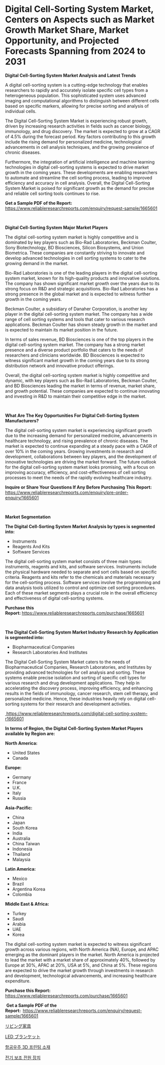 <p><h1>Digital Cell-Sorting System Market, Centers on Aspects such as Market Growth Market Share, Market Opportunity, and Projected Forecasts Spanning from 2024 to 2031</h1></p><p><strong>Digital Cell-Sorting System Market Analysis and Latest Trends</strong></p>
<p><p>A digital cell-sorting system is a cutting-edge technology that enables researchers to rapidly and accurately isolate specific cell types from a heterogeneous population. This sophisticated system uses advanced imaging and computational algorithms to distinguish between different cells based on specific markers, allowing for precise sorting and analysis of individual cells.</p><p>The Digital Cell-Sorting System Market is experiencing robust growth, driven by increasing research activities in fields such as cancer biology, immunology, and drug discovery. The market is expected to grow at a CAGR of 4.5% during the forecast period. Key factors contributing to this growth include the rising demand for personalized medicine, technological advancements in cell analysis techniques, and the growing prevalence of chronic diseases.</p><p>Furthermore, the integration of artificial intelligence and machine learning technologies in digital cell-sorting systems is expected to drive market growth in the coming years. These developments are enabling researchers to automate and streamline the cell sorting process, leading to improved efficiency and accuracy in cell analysis. Overall, the Digital Cell-Sorting System Market is poised for significant growth as the demand for precise and reliable cell sorting tools continues to rise.</p></p>
<p><strong>Get a Sample PDF of the Report:&nbsp;</strong> <a href="https://www.reliableresearchreports.com/enquiry/request-sample/1665601">https://www.reliableresearchreports.com/enquiry/request-sample/1665601</a></p>
<p>&nbsp;</p>
<p><strong>Digital Cell-Sorting System Major Market Players</strong></p>
<p><p>The digital cell-sorting system market is highly competitive and is dominated by key players such as Bio-Rad Laboratories, Beckman Coulter, Sony Biotechnology, BD Biosciences, Silicon Biosystems, and Union Biometrica. These companies are constantly striving to innovate and develop advanced technologies in cell sorting systems to cater to the growing demand in the market.</p><p>Bio-Rad Laboratories is one of the leading players in the digital cell-sorting system market, known for its high-quality products and innovative solutions. The company has shown significant market growth over the years due to its strong focus on R&D and strategic acquisitions. Bio-Rad Laboratories has a strong presence in the global market and is expected to witness further growth in the coming years.</p><p>Beckman Coulter, a subsidiary of Danaher Corporation, is another key player in the digital cell-sorting system market. The company has a wide range of cell sorting systems and tools that cater to various research applications. Beckman Coulter has shown steady growth in the market and is expected to maintain its market position in the future.</p><p>In terms of sales revenue, BD Biosciences is one of the top players in the digital cell-sorting system market. The company has a strong market presence and a diverse product portfolio that caters to the needs of researchers and clinicians worldwide. BD Biosciences is expected to witness significant market growth in the coming years due to its strong distribution network and innovative product offerings.</p><p>Overall, the digital cell-sorting system market is highly competitive and dynamic, with key players such as Bio-Rad Laboratories, Beckman Coulter, and BD Biosciences leading the market in terms of revenue, market share, and growth potential. These companies are expected to continue innovating and investing in R&D to maintain their competitive edge in the market.</p></p>
<p>&nbsp;</p>
<p><strong>What Are The Key Opportunities For Digital Cell-Sorting System Manufacturers?</strong></p>
<p><p>The digital cell-sorting system market is experiencing significant growth due to the increasing demand for personalized medicine, advancements in healthcare technology, and rising prevalence of chronic diseases. The market is expected to continue expanding at a steady pace with a CAGR of over 10% in the coming years. Growing investments in research and development, collaborations between key players, and the development of innovative technologies are driving the market forward. The future outlook for the digital cell-sorting system market looks promising, with a focus on improving accuracy, efficiency, and cost-effectiveness of cell sorting processes to meet the needs of the rapidly evolving healthcare industry.</p></p>
<p><strong>Inquire or Share Your Questions If Any Before Purchasing This Report:</strong> <a href="https://www.reliableresearchreports.com/enquiry/pre-order-enquiry/1665601">https://www.reliableresearchreports.com/enquiry/pre-order-enquiry/1665601</a></p>
<p>&nbsp;</p>
<p><strong>Market Segmentation</strong></p>
<p><strong>The Digital Cell-Sorting System Market Analysis by types is segmented into:</strong></p>
<p><ul><li>Instruments</li><li>Reagents And Kits</li><li>Software Services</li></ul></p>
<p><p>The digital cell-sorting system market consists of three main types: instruments, reagents and kits, and software services. Instruments include the physical hardware needed to separate and sort cells based on specific criteria. Reagents and kits refer to the chemicals and materials necessary for the cell-sorting process. Software services involve the programming and data analysis tools utilized to control and optimize cell sorting procedures. Each of these market segments plays a crucial role in the overall efficiency and effectiveness of digital cell-sorting systems.</p></p>
<p><strong>Purchase this Report:&nbsp;</strong><a href="https://www.reliableresearchreports.com/purchase/1665601">https://www.reliableresearchreports.com/purchase/1665601</a></p>
<p>&nbsp;</p>
<p><strong>The Digital Cell-Sorting System Market Industry Research by Application is segmented into:</strong></p>
<p><ul><li>Biopharmaceutical Companies</li><li>Research Laboratories And Institutes</li></ul></p>
<p><p>The Digital Cell-Sorting System Market caters to the needs of Biopharmaceutical Companies, Research Laboratories, and Institutes by providing advanced technologies for cell analysis and sorting. These systems enable precise isolation and sorting of specific cell types for various research and drug development applications. They help in accelerating the discovery process, improving efficiency, and enhancing results in the fields of immunology, cancer research, stem cell therapy, and personalized medicine. Hence, these industries heavily rely on digital cell-sorting systems for their research and development activities.</p></p>
<p><a href="https://www.reliableresearchreports.com/digital-cell-sorting-system-r1665601">&nbsp;https://www.reliableresearchreports.com/digital-cell-sorting-system-r1665601</a></p>
<p><strong>In terms of Region, the Digital Cell-Sorting System Market Players available by Region are:</strong></p>
<p>
    <p> <strong> North America: </strong>
        <ul>
            <li>United States</li>
            <li>Canada</li>
        </ul>
        </p> 
    <p> <strong> Europe: </strong>
        <ul>
            <li>Germany</li>
            <li>France</li>
            <li>U.K.</li>
            <li>Italy</li>
            <li>Russia</li>
        </ul>
        </p> 
    <p> <strong> Asia-Pacific: </strong>
        <ul>
            <li>China</li>
            <li>Japan</li>
            <li>South Korea</li>
            <li>India</li>
            <li>Australia</li>
            <li>China Taiwan</li>
            <li>Indonesia</li>
            <li>Thailand</li>
            <li>Malaysia</li>
        </ul>
        </p> 
    <p> <strong> Latin America: </strong>
        <ul>
            <li>Mexico</li>
            <li>Brazil</li>
            <li>Argentina Korea</li>
            <li>Colombia</li>
        </ul>
        </p> 
    <p> <strong> Middle East & Africa: </strong>
        <ul>
            <li>Turkey</li>
            <li>Saudi</li>
            <li>Arabia</li>
            <li>UAE</li>
            <li>Korea</li>
        </ul>
    </p>
    </p>
<p><p>The digital cell-sorting system market is expected to witness significant growth across various regions, with North America (NA), Europe, and APAC emerging as the dominant players in the market. North America is projected to lead the market with a market share of approximately 40%, followed by Europe at 30%, APAC at 20%, USA at 5%, and China at 5%. These regions are expected to drive the market growth through investments in research and development, technological advancements, and increasing healthcare expenditure.</p></p>
<p><strong>Purchase this Report: </strong><a href="https://www.reliableresearchreports.com/purchase/1665601">https://www.reliableresearchreports.com/purchase/1665601</a></p>
<p>&nbsp;<strong>Get a Sample PDF of the Report:&nbsp;&nbsp;</strong><a href="https://www.reliableresearchreports.com/enquiry/request-sample/1665601">https://www.reliableresearchreports.com/enquiry/request-sample/1665601</a></p>
<p><strong></strong></p>
<p><p><a href="https://medium.com/@reannakling/%E3%83%AA%E3%83%93%E3%83%B3%E3%82%B0%E3%83%AB%E3%83%BC%E3%83%A0%E5%AE%B6%E5%85%B7%E5%B8%82%E5%A0%B4%E3%81%AE%E3%83%A1%E3%83%88%E3%83%AA%E3%82%AF%E3%82%B9%E3%82%92%E3%83%87%E3%82%B3%E3%83%BC%E3%83%89%E3%81%99%E3%82%8B-%E5%B8%82%E5%A0%B4%E3%82%B7%E3%82%A7%E3%82%A2-%E3%83%88%E3%83%AC%E3%83%B3%E3%83%89-%E6%88%90%E9%95%B7%E3%83%91%E3%82%BF%E3%83%BC%E3%83%B3-57858b6969bf">リビング家具</a></p><p><a href="https://medium.com/@brianayatt2023/led%E3%83%96%E3%83%A9%E3%83%B3%E3%82%B1%E3%83%83%E3%83%88%E5%B8%82%E5%A0%B4%E3%81%AF-%E5%B8%82%E5%A0%B4%E3%82%B7%E3%82%A7%E3%82%A2-%E3%82%B5%E3%82%A4%E3%82%BA-%E3%81%8A%E3%82%88%E3%81%B32031%E5%B9%B4%E3%81%BE%E3%81%A7%E3%81%AE%E4%BA%88%E6%B8%AC%E3%81%AB%E7%84%A6%E7%82%B9%E3%82%92%E5%BD%93%E3%81%A6%E3%81%A6%E3%81%84%E3%81%BE%E3%81%99-6548d05532d8">LED ブランケット</a></p><p><a href="https://medium.com/@isabelbogisich2022/%ED%95%AD%EA%B3%B5%EC%9A%B0%EC%A3%BC-3d-%ED%94%84%EB%A6%B0%ED%8C%85-%EC%9E%AC%EB%A3%8C-%EC%8B%9C%EC%9E%A5-%EC%8B%9C%EC%9E%A5-%EC%A0%90%EC%9C%A0%EC%9C%A8-%EC%8B%9C%EC%9E%A5-%EB%8F%99%ED%96%A5-%EB%B0%8F-%EB%AF%B8%EB%9E%98-%EC%84%B1%EC%9E%A5-%ED%83%90%EC%83%89-220e8a54ea58">항공우주 3D 프린팅 소재</a></p><p><a href="https://medium.com/@eugenekim6262/%EC%A0%84%EB%A0%A5-%EB%B3%B4%EC%A1%B0-%EC%9E%A5%EC%B9%98-%EC%8B%9C%EC%9E%A5-%EC%A0%84%EB%A7%9D-%EC%82%B0%EC%97%85-%EA%B0%9C%EC%9A%94-%EB%B0%8F-%EC%98%88%EC%B8%A1-2024%EB%85%84%EB%B6%80%ED%84%B0-2031%EB%85%84%EA%B9%8C%EC%A7%80-e45a342f5cb0">전기 보조 전원 장치</a></p></p>